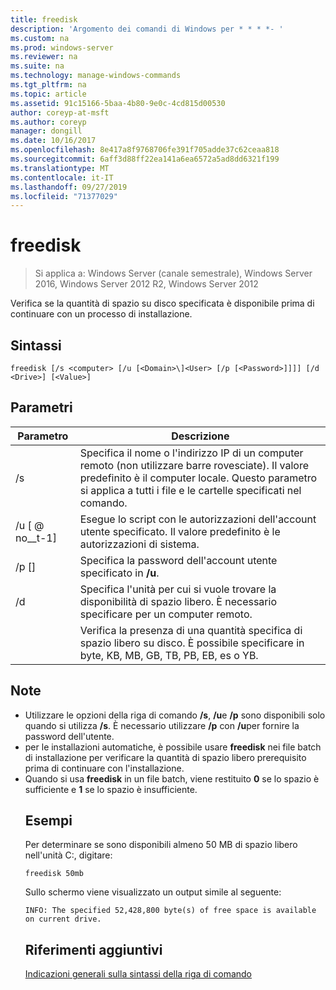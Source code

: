 ```yaml
---
title: freedisk
description: 'Argomento dei comandi di Windows per * * * *- '
ms.custom: na
ms.prod: windows-server
ms.reviewer: na
ms.suite: na
ms.technology: manage-windows-commands
ms.tgt_pltfrm: na
ms.topic: article
ms.assetid: 91c15166-5baa-4b80-9e0c-4cd815d00530
author: coreyp-at-msft
ms.author: coreyp
manager: dongill
ms.date: 10/16/2017
ms.openlocfilehash: 8e417a8f9768706fe391f705adde37c62ceaa818
ms.sourcegitcommit: 6aff3d88ff22ea141a6ea6572a5ad8dd6321f199
ms.translationtype: MT
ms.contentlocale: it-IT
ms.lasthandoff: 09/27/2019
ms.locfileid: "71377029"
---
```

# <a name="freedisk"></a>freedisk

>Si applica a: Windows Server (canale semestrale), Windows Server 2016, Windows Server 2012 R2, Windows Server 2012

Verifica se la quantità di spazio su disco specificata è disponibile prima di continuare con un processo di installazione.

## <a name="syntax"></a>Sintassi
```
freedisk [/s <computer> [/u [<Domain>\]<User> [/p [<Password>]]]] [/d <Drive>] [<Value>]
```
## <a name="parameters"></a>Parametri

|       Parametro       |                                                                                         Descrizione                                                                                          |
|-----------------------|----------------------------------------------------------------------------------------------------------------------------------------------------------------------------------------------|
|     /s <computer>     | Specifica il nome o l'indirizzo IP di un computer remoto (non utilizzare barre rovesciate). Il valore predefinito è il computer locale. Questo parametro si applica a tutti i file e le cartelle specificati nel comando. |
| /u [<Domain> @ no__t-1] <User> |                                            Esegue lo script con le autorizzazioni dell'account utente specificato. Il valore predefinito è le autorizzazioni di sistema.                                            |
|    /p [<Password>]    |                                                           Specifica la password dell'account utente specificato in **/u**.                                                            |
|      /d <Drive>       |                              Specifica l'unità per cui si vuole trovare la disponibilità di spazio libero. È necessario specificare <Drive>per un computer remoto.                               |
|        <Value>        |                                     Verifica la presenza di una quantità specifica di spazio libero su disco. È possibile specificare <Value>in byte, KB, MB, GB, TB, PB, EB, es o YB.                                      |

## <a name="remarks"></a>Note
- Utilizzare le opzioni della riga di comando **/s**, **/u**e **/p** sono disponibili solo quando si utilizza **/s**. È necessario utilizzare **/p** con **/u**per fornire la password dell'utente.
- per le installazioni automatiche, è possibile usare **freedisk** nei file batch di installazione per verificare la quantità di spazio libero prerequisito prima di continuare con l'installazione.
- Quando si usa **freedisk** in un file batch, viene restituito **0** se lo spazio è sufficiente e **1** se lo spazio è insufficiente.
  ## <a name="BKMK_examples"></a>Esempi
  Per determinare se sono disponibili almeno 50 MB di spazio libero nell'unità C:, digitare:
  ```
  freedisk 50mb 
  ```
  Sullo schermo viene visualizzato un output simile al seguente:
  ```
  INFO: The specified 52,428,800 byte(s) of free space is available on current drive.
  ```
  ## <a name="additional-references"></a>Riferimenti aggiuntivi
  [Indicazioni generali sulla sintassi della riga di comando](command-line-syntax-key.md)
